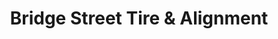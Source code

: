 ---
title: "Bridge Street Tire & Alignment"
url: /weymouth/bridge-street-tire-and-alignment/
shop: tyres
---